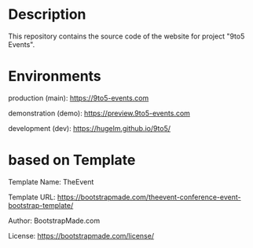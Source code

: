 # Description
This repository contains the source code of the website for project "9to5 Events".

# Environments
production (main):  https://9to5-events.com

demonstration (demo):  https://preview.9to5-events.com

development (dev):  https://hugelm.github.io/9to5/

# based on Template

Template Name: TheEvent

Template URL: https://bootstrapmade.com/theevent-conference-event-bootstrap-template/

Author: BootstrapMade.com

License: https://bootstrapmade.com/license/